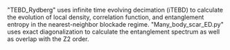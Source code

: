 "TEBD_Rydberg" uses infinite time evolving decimation (iTEBD) to calculate the evolution of local density, correlation function, and entanglement entropy in the nearest-neighbor blockade regime.
"Many_body_scar_ED.py" uses exact diagonalization to calculate the entanglement spectrum as well as overlap with the Z2 order.
